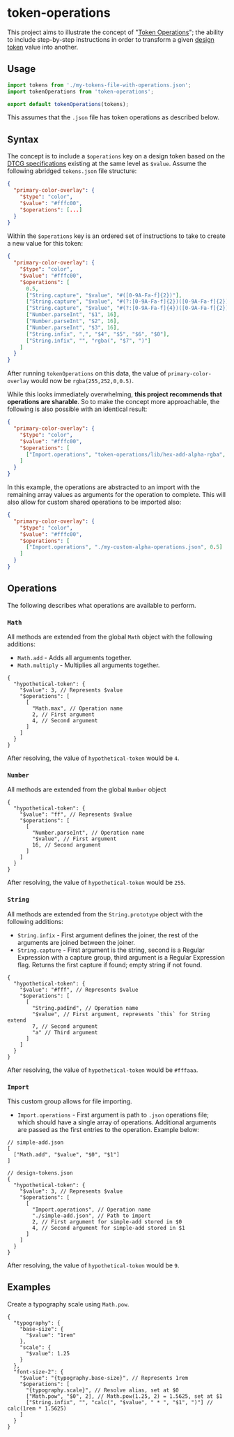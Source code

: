 # token-operations

This project aims to illustrate the concept of "[Token Operations](https://blog.damato.design/posts/token-operations/)"; the ability to include step-by-step instructions in order to transform a given [design token](https://tr.designtokens.org/format/#design-token) value into another.

## Usage

```js
import tokens from './my-tokens-file-with-operations.json';
import tokenOperations from 'token-operations';

export default tokenOperations(tokens);
```
This assumes that the `.json` file has token operations as described below.

## Syntax

The concept is to include a `$operations` key on a design token based on the [DTCG specifications](https://tr.designtokens.org/) existing at the same level as `$value`. Assume the following abridged `tokens.json` file structure:

```json
{
  "primary-color-overlay": {
    "$type": "color",
    "$value": "#fffc00",
    "$operations": [...]
  }
}
```

Within the `$operations` key is an ordered set of instructions to take to create a new value for this token:

```json
{
  "primary-color-overlay": {
    "$type": "color",
    "$value": "#fffc00",
    "$operations": [
      0.5,
      ["String.capture", "$value", "#([0-9A-Fa-f]{2})"],
      ["String.capture", "$value", "#(?:[0-9A-Fa-f]{2})([0-9A-Fa-f]{2})"],
      ["String.capture", "$value", "#(?:[0-9A-Fa-f]{4})([0-9A-Fa-f]{2})"],
      ["Number.parseInt", "$1", 16],
      ["Number.parseInt", "$2", 16],
      ["Number.parseInt", "$3", 16],
      ["String.infix", ",", "$4", "$5", "$6", "$0"],
      ["String.infix", "", "rgba(", "$7", ")"]
    ]
  }
}
```
After running `tokenOperations` on this data, the value of `primary-color-overlay` would now be `rgba(255,252,0,0.5)`.

While this looks immediately overwhelming, **this project recommends that operations are sharable**. So to make the concept more approachable, the following is also possible with an identical result:

```json
{
  "primary-color-overlay": {
    "$type": "color",
    "$value": "#fffc00",
    "$operations": [
      ["Import.operations", "token-operations/lib/hex-add-alpha-rgba", 0.5]
    ]
  }
}
```

In this example, the operations are abstracted to an import with the remaining array values as arguments for the operation to complete. This will also allow for custom shared operations to be imported also:

```json
{
  "primary-color-overlay": {
    "$type": "color",
    "$value": "#fffc00",
    "$operations": [
      ["Import.operations", "./my-custom-alpha-operations.json", 0.5]
    ]
  }
}
```

## Operations

The following describes what operations are available to perform.

### `Math`

All methods are extended from the global `Math` object with the following additions:
- `Math.add` - Adds all arguments together.
- `Math.multiply` - Multiplies all arguments together.

```json5
{
  "hypothetical-token": {
    "$value": 3, // Represents $value
    "$operations": [
      [
        "Math.max", // Operation name
        2, // First argument
        4, // Second argument
      ]
    ]
  }
}
```
After resolving, the value of `hypothetical-token` would be `4`.

### `Number`

All methods are extended from the global `Number` object

```json5
{
  "hypothetical-token": {
    "$value": "ff", // Represents $value
    "$operations": [
      [
        "Number.parseInt", // Operation name
        "$value", // First argument
        16, // Second argument
      ]
    ]
  }
}
```
After resolving, the value of `hypothetical-token` would be `255`.
### `String`

All methods are extended from the `String.prototype` object with the following additions:
- `String.infix` - First argument defines the joiner, the rest of the arguments are joined between the joiner.
- `String.capture` - First argument is the string, second is a Regular Expression with a capture group, third argument is a Regular Expression flag. Returns the first capture if found; empty string if not found.

```json5
{
  "hypothetical-token": {
    "$value": "#fff", // Represents $value
    "$operations": [
      [
        "String.padEnd", // Operation name
        "$value", // First argument, represents `this` for String extend
        7, // Second argument
        "a" // Third argument
      ]
    ]
  }
}
```

After resolving, the value of `hypothetical-token` would be `#fffaaa`.

### `Import`
This custom group allows for file importing.
- `Import.operations` - First argument is path to `.json` operations file; which should have a single array of operations. Additional arguments are passed as the first entries to the operation. Example below:

```json5
// simple-add.json
[
  ["Math.add", "$value", "$0", "$1"]
]
```

```json5
// design-tokens.json
{
  "hypothetical-token": {
    "$value": 3, // Represents $value
    "$operations": [
      [
        "Import.operations", // Operation name
        "./simple-add.json", // Path to import
        2, // First argument for simple-add stored in $0
        4, // Second argument for simple-add stored in $1
      ]
    ]
  }
}
```

After resolving, the value of `hypothetical-token` would be `9`.

## Examples

Create a typography scale using `Math.pow`.

```json5
{
  "typography": {
    "base-size": {
      "$value": "1rem"
    },
    "scale": {
      "$value": 1.25
    }
  },
  "font-size-2": {
    "$value": "{typography.base-size}", // Represents 1rem
    "$operations": [
      "{typography.scale}", // Resolve alias, set at $0
      ["Math.pow", "$0", 2], // Math.pow(1.25, 2) = 1.5625, set at $1
      ["String.infix", "", "calc(", "$value", " * ", "$1", ")"] // calc(1rem * 1.5625)
    ]
  }
}
```
